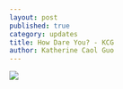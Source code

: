 ```yaml
---
layout: post
published: true
category: updates
title: How Dare You? - KCG
author: Katherine Caol Guo
---
```

![]({{site.baseurl}}/assets/Screen%20Shot%202022-10-18%20at%205.36.38%20PM.png)